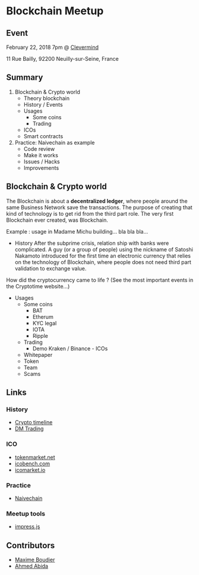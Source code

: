 
# Blockchain Meetup

## Event

February 22, 2018 7pm @ [Clevermind](http://www.clevermind.fr/)

11 Rue Bailly, 92200 Neuilly-sur-Seine, France

## Summary
1. Blockchain & Crypto world
    - Theory blockchain
    - History / Events
    - Usages
      - Some coins
      - Trading
    - ICOs
    - Smart contracts
2. Practice: Naivechain as example
    - Code review
    - Make it works
    - Issues / Hacks
    - Improvements

## Blockchain & Crypto world

The Blockchain is about a **decentralized ledger**, where people around the same Business Network save the transactions. The purpose of creating that kind of technology is to get rid from the third part role.
The very first Blockchain ever created, was Blockchain.

Example : usage in Madame Michu building... bla bla bla...

   - History
After the subprime crisis, relation ship with banks were complicated. A guy (or a group of people) using the nickname of Satoshi Nakamoto introduced for the first time an electronic currency that relies on the technology of Blockchain, where people does not need third part validation to exchange value.

How did the cryptocurrency came to life ? (See the most important events in the Cryptotime website...)

   - Usages
        - Some coins
            - BAT
            - Etherum
            - KYC legal
            - IOTA
            - Ripple
        - Trading
            - Demo Kraken / Binance
    - ICOs
        - Whitepaper
        - Token
        - Team
        - Scams

## Links

### History
- [Crypto timeline](https://www.cryptotimeline.com/)
- [DM Trading](https://dmtrading.fr/formation-crypto.php)

### ICO
- [tokenmarket.net](https://tokenmarket.net/)
- [icobench.com](https://icobench.com/)
- [icomarket.io](https://icomarket.io/)

### Practice
- [Naivechain](https://github.com/lhartikk/naivechain)

### Meetup tools
- [impress.js](https://github.com/impress/impress.js/)

## Contributors

- [Maxime Boudier](https://github.com/rdbmax)
- [Ahmed Abida](https://github.com/aabida)
